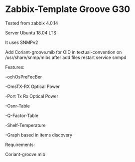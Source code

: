 # Zabbix-Template Groove G30

Tested from zabbix 4.0.14 

Server Ubuntu 18.04 LTS

It uses SNMPv2

Add Coriant-groove.mib for OID in textual-convention  on /usr/share/snmp/mibs after add files restart service snmpd

Features: 

-ochOsPreFecBer

-OmsTX-RX Optical Power

-Port Tx Rx Optical Power

-Osnr-Table

-Q-Factor-Table

-Shelf-Temperature

-Graph based in items discovery

Requirements:

Coriant-groove.mib
